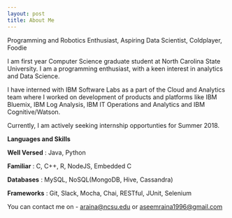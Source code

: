 ```yaml
---
layout: post
title: About Me
---
```


Programming and Robotics Enthusiast, Aspiring Data Scientist, Coldplayer, Foodie

I am first year Computer Science graduate student at North Carolina State University. I am a programming enthusiast, with a keen interest in analytics and Data Science.

I have interned with IBM Software Labs as a part of the Cloud and Analytics team where I worked on development of products and platforms like IBM Bluemix, IBM Log Analysis, IBM IT Operations and Analytics and IBM Cognitive/Watson.

Currently, I am actively seeking internship opportunties for Summer 2018.

**Languages and Skills**

**Well Versed**	:	Java, Python

**Familiar**	:	C, C++, R, NodeJS, Embedded C

**Databases**	:	MySQL, NoSQL(MongoDB, Hive, Cassandra) 

**Frameworks**	:	Git, Slack, Mocha, Chai, RESTful, JUnit, Selenium	




You can contact me on - [araina@ncsu.edu](mailto:araina@ncsu.edu) or [aseemraina1996@gmail.com](mailto:aseemraina1996@gmail.com)